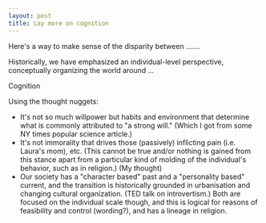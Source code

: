 ```yaml
---
layout: post
title: Lay more on cognition
---
```


Here's a way to make sense of the disparity between .......

Historically, we have emphasized an individual-level perspective, conceptually organizing the world around ...

Cognition

Using the thought nuggets:
- It's not so much willpower but habits and environment that determine what is commonly attributed to "a strong will." (Which I got from some NY times popular science article.)
- It's not immorality that drives those (passively) inflicting pain (i.e. Laura's mom), etc. (This cannot be true and/or nothing is gained from this stance apart from a particular kind of molding of the individual's behavior, such as in religion.) (My thought)
- Our society has a "character based" past and a "personality based" current, and the transition is historically grounded in urbanisation and changing cultural organization. (TED talk on introvertism.) Both are focused on the individual scale though, and this is logical for reasons of feasibility and control (wording?), and has a lineage in religion.